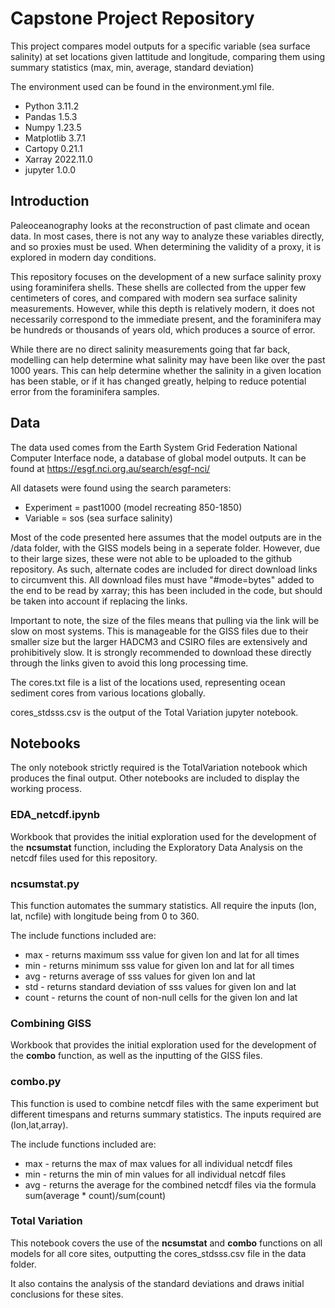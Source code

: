 # Capstone Project Repository
This project compares model outputs for a specific variable (sea surface salinity) at set locations given lattitude and longitude, comparing them using summary statistics (max, min, average, standard deviation)

The environment used can be found in the environment.yml file.
* Python 		3.11.2
* Pandas		1.5.3
* Numpy 		1.23.5
* Matplotlib	3.7.1 
* Cartopy 		0.21.1
* Xarray 		2022.11.0
* jupyter 		1.0.0

## Introduction
Paleoceanography looks at the reconstruction of past climate and ocean data. In most cases, there is not any way to analyze these variables directly, and so proxies must be used. When determining the validity of a proxy, it is explored in modern day conditions. 

This repository focuses on the development of a new surface salinity proxy using foraminifera shells. These shells are collected from the upper few centimeters of cores, and compared with modern sea surface salinity measurements. However, while this depth is relatively modern, it does not necessarily correspond to the immediate present, and the foraminifera may be hundreds or thousands of years old, which produces a source of error. 

While there are no direct salinity measurements going that far back, modelling can help determine what salinity may have been like over the past 1000 years. This can help determine whether the salinity in a given location has been stable, or if it has changed greatly, helping to reduce potential error from the foraminifera samples. 

## Data
The data used comes from the Earth System Grid Federation National Computer Interface node, a database of global model outputs. It can be found at https://esgf.nci.org.au/search/esgf-nci/

All datasets were found using the search parameters:
* Experiment = past1000 (model recreating 850-1850)
* Variable = sos        (sea surface salinity)  

Most of the code presented here assumes that the model outputs are in the /data folder, with the GISS models being in a seperate folder. However, due to their large sizes, these were not able to be uploaded to the github repository. As such, alternate codes are included for direct download links to circumvent this. All download files must have "#mode=bytes" added to the end to be read by xarray; this has been included in the code, but should be taken into account if replacing the links. 

Important to note, the size of the files means that pulling via the link will be slow on most systems. This is manageable for the GISS files due to their smaller size but the larger HADCM3 and CSIRO files are extensively and prohibitively slow. It is strongly recommended to download these directly through the links given to avoid this long processing time.

The cores.txt file is a list of the locations used, representing ocean sediment cores from various locations globally.

cores_stdsss.csv is the output of the Total Variation jupyter notebook. 

## Notebooks
The only notebook strictly required is the TotalVariation notebook which produces the final output. Other notebooks are included to display the working process. 

### EDA_netcdf.ipynb
Workbook that provides the initial exploration used for the development of the **ncsumstat** function, including the Exploratory Data Analysis on the netcdf files used for this repository.

### ncsumstat.py
This function automates the summary statistics. All require the inputs (lon, lat, ncfile) with longitude being from 0 to 360. 

The include functions included are:
* max - returns maximum sss value for given lon and lat for all times
* min - returns minimum sss value for given lon and lat for all times
* avg - returns average of sss values for given lon and lat 
* std - returns standard deviation of sss values for given lon and lat
* count - returns the count of non-null cells for the given lon and lat

### Combining GISS
Workbook that provides the initial exploration used for the development of the **combo** function, as well as the inputting of the GISS files.  

### combo.py
This function is used to combine netcdf files with the same experiment but different timespans and returns summary statistics. The inputs required are (lon,lat,array).

The include functions included are:
* max - returns the max of max values for all individual netcdf files
* min - returns the min of min values for all individual netcdf files
* avg - returns the average for the combined netcdf files via the formula sum(average * count)/sum(count)
 
### Total Variation
This notebook covers the use of the **ncsumstat** and **combo** functions on all models for all core sites, outputting the cores_stdsss.csv file in the data folder.

It also contains the analysis of the standard deviations and draws initial conclusions for these sites.
